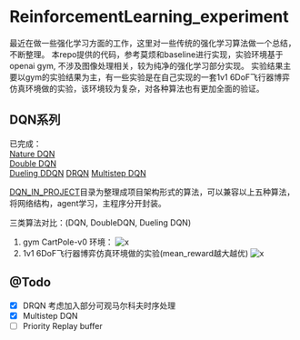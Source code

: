 # ReinforcementLearning_experiment
最近在做一些强化学习方面的工作，这里对一些传统的强化学习算法做一个总结，不断整理。
本repo提供的代码，参考莫烦和baseline进行实现，实验环境基于openai gym, 不涉及图像处理相关，较为纯净的强化学习部分实现。
实验结果主要以gym的实验结果为主，有一些实验是在自己实现的一套1v1 6DoF飞行器博弈仿真环境做的实验，该环境较为复杂，对各种算法也有更加全面的验证。

## DQN系列
已完成：     
[Nature DQN](http://www.nature.com/articles/nature14236)      
[Double DQN](https://arxiv.org/abs/1509.06461)     
[Dueling DDQN](https://arxiv.org/abs/1511.06581)
[DRQN](https://arxiv.org/abs/1507.06527)
[Multistep DQN](https://arxiv.org/abs/1703.01327)       

[DQN_IN_PROJECT](https://github.com/zhkmxx9302013/ReinforcementLearning_experiment/tree/master/DQN_IN_PROJECT)目录为整理成项目架构形式的算法，可以兼容以上五种算法，将网络结构，agent学习，主程序分开封装。      

三类算法对比：(DQN, DoubleDQN, Dueling DQN)
1. gym CartPole-v0 环境：
![x](https://res.cloudinary.com/djhkiiiap/image/upload/v1548387003/%E5%BE%AE%E4%BF%A1%E6%88%AA%E5%9B%BE_20190125112753.png)
2. 1v1 6DoF飞行器博弈仿真环境做的实验(mean_reward越大越优)
![x](https://res.cloudinary.com/djhkiiiap/image/upload/v1548492902/%E5%BE%AE%E4%BF%A1%E6%88%AA%E5%9B%BE_20190126165446.png)


## @Todo
- [x] DRQN 考虑加入部分可观马尔科夫时序处理
- [x] Multistep DQN
- [ ] Priority Replay buffer
